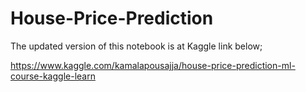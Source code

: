 # House-Price-Prediction

The updated version of this notebook is at Kaggle link below;

https://www.kaggle.com/kamalapousajja/house-price-prediction-ml-course-kaggle-learn
